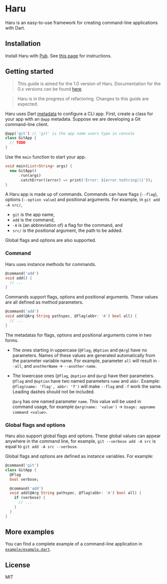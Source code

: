 # Haru

Haru is an easy-to-use framework for creating command-line applications with Dart.

## Installation

Install Haru with [Pub](https://pub.dartlang.org/). See [this page](https://pub.dartlang.org/packages/haru#-installing-tab-) for instructions.

## Getting started

> This guide is aimed for the 1.0 version of Haru. Documentation for the 0.x versions can be found [here](https://www.dartdocs.org/documentation/haru/0.1.1/).

> Haru is in the progress of refactoring. Changes to this guide are expected.

Haru uses Dart [metadata](https://www.dartlang.org/guides/language/language-tour#metadata) to configure a CLI app. First, create a class for your app with an `@app` metadata. Suppose we are developing a Git command-line client.

```dart
@app('git') // 'git' is the app name users type in console
class GitApp {
  // TODO
}
```

Use the `main` function to start your app.

```dart
void main(List<String> args) {
  new GitApp()
      .run(args)
      .catchError((error) => print('Error: ${error.toString()}'));
}
```

A Haru app is made up of commands. Commands can have flags (`--flag`), options (`--option value`) and positional arguments. For example, in `git add -A src/`,

 - `git` is the app name,
 - `add` is the command,
 - `-A` is (an abbreviation of) a flag for the command, and
 - `src/` is the positional argument, the path to be added.

Global flags and options are also supported.

### Command

Haru uses instance methods for commands.

```dart
@command('add')
void add() {
  // ...
}
```

Commands support flags, options and positional arguments. These values are all defined as method parameters.

```dart
@command('add')
void add(@Arg String pathspec, @flag(abbr: 'A') bool all) {
  // ...
}
```

The metadatas for flags, options and positional arguments come in two forms.

 - The ones starting in uppercase (`@Flag`, `@Option` and `@Arg`) have no parameters. Names of these values are generated automatically from the parameter variable name. For example, parameter `all` will result in `--all`, and `anotherName` -> `--another-name`.
 - The lowercase ones (`@flag`, `@option` and `@arg`) have their parameters. `@flag` and `@option` have two named parameters `name` and `abbr`. Example: `@flag(name: 'flag', abbr: 'f')` will make `--flag` and `-f` work the same. Leading dashes should not be included.

   `@arg` has one named parameter `name`. This value will be used in command usage, for example `@arg(name: 'value')` -> `Usage: appname command <value>`.

### Global flags and options

Haru also support global flags and options. These global values can appear anywhere in the command line, for example, `git --verbose add -A src` is equal to `git add -A src --verbose`.

Global flags and options are defined as instance variables. For example:

```dart
@command('git')
class GitApp {
  @Flag
  bool verbose;

  @command('add')
  void add(@Arg String pathspec, @flag(abbr: 'A') bool all) {
    if (verbose) {
      // ...
    }
  }
}
```

## More examples

You can find a complete example of a command-line application in [`example/example.dart`](https://github.com/beta/haru/blob/master/example/example.dart).

## License

MIT
